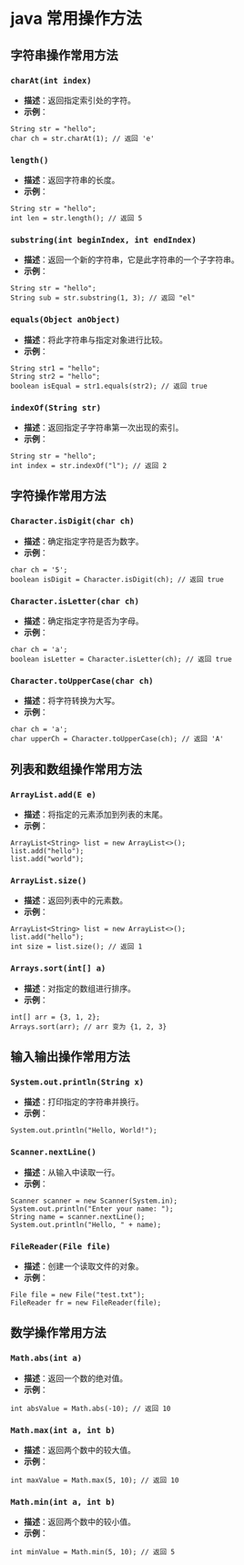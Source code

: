 # java 常用操作方法

## 字符串操作常用方法

### `charAt(int index)`
- **描述**：返回指定索引处的字符。
- **示例**：
```
String str = "hello";
char ch = str.charAt(1); // 返回 'e'
```

### `length()`
- **描述**：返回字符串的长度。
- **示例**：
```
String str = "hello";
int len = str.length(); // 返回 5
```

### `substring(int beginIndex, int endIndex)`
- **描述**：返回一个新的字符串，它是此字符串的一个子字符串。
- **示例**：
```
String str = "hello";
String sub = str.substring(1, 3); // 返回 "el"
```

### `equals(Object anObject)`
- **描述**：将此字符串与指定对象进行比较。
- **示例**：
```
String str1 = "hello";
String str2 = "hello";
boolean isEqual = str1.equals(str2); // 返回 true
```

### `indexOf(String str)`
- **描述**：返回指定子字符串第一次出现的索引。
- **示例**：
```
String str = "hello";
int index = str.indexOf("l"); // 返回 2
```

## 字符操作常用方法

### `Character.isDigit(char ch)`
- **描述**：确定指定字符是否为数字。
- **示例**：
```
char ch = '5';
boolean isDigit = Character.isDigit(ch); // 返回 true
```

### `Character.isLetter(char ch)`
- **描述**：确定指定字符是否为字母。
- **示例**：
```
char ch = 'a';
boolean isLetter = Character.isLetter(ch); // 返回 true
```

### `Character.toUpperCase(char ch)`
- **描述**：将字符转换为大写。
- **示例**：
```
char ch = 'a';
char upperCh = Character.toUpperCase(ch); // 返回 'A'
```

## 列表和数组操作常用方法

### `ArrayList.add(E e)`
- **描述**：将指定的元素添加到列表的末尾。
- **示例**：
```
ArrayList<String> list = new ArrayList<>();
list.add("hello");
list.add("world");
```

### `ArrayList.size()`
- **描述**：返回列表中的元素数。
- **示例**：
```
ArrayList<String> list = new ArrayList<>();
list.add("hello");
int size = list.size(); // 返回 1
```

### `Arrays.sort(int[] a)`
- **描述**：对指定的数组进行排序。
- **示例**：
```
int[] arr = {3, 1, 2};
Arrays.sort(arr); // arr 变为 {1, 2, 3}
```

## 输入输出操作常用方法

### `System.out.println(String x)`
- **描述**：打印指定的字符串并换行。
- **示例**：
```
System.out.println("Hello, World!");
```

### `Scanner.nextLine()`
- **描述**：从输入中读取一行。
- **示例**：
```
Scanner scanner = new Scanner(System.in);
System.out.println("Enter your name: ");
String name = scanner.nextLine();
System.out.println("Hello, " + name);
```

### `FileReader(File file)`
- **描述**：创建一个读取文件的对象。
- **示例**：
```
File file = new File("test.txt");
FileReader fr = new FileReader(file);
```

## 数学操作常用方法

### `Math.abs(int a)`
- **描述**：返回一个数的绝对值。
- **示例**：
```
int absValue = Math.abs(-10); // 返回 10
```

### `Math.max(int a, int b)`
- **描述**：返回两个数中的较大值。
- **示例**：
```
int maxValue = Math.max(5, 10); // 返回 10
```

### `Math.min(int a, int b)`
- **描述**：返回两个数中的较小值。
- **示例**：
```
int minValue = Math.min(5, 10); // 返回 5
```